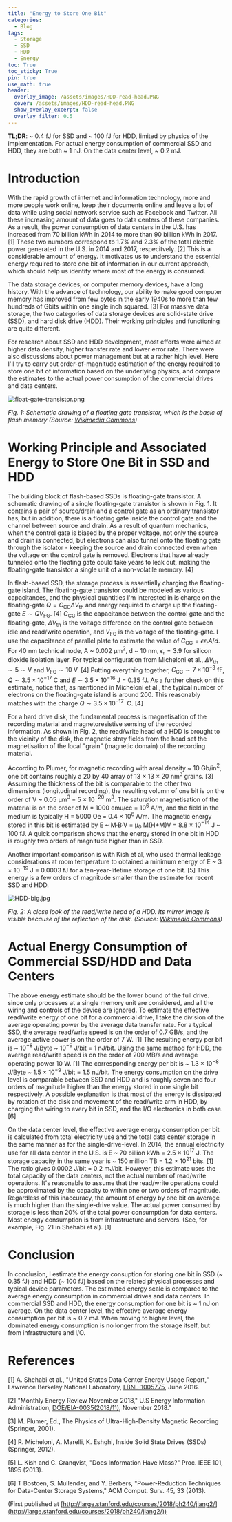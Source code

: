 ```yaml
---
title: "Energy to Store One Bit"
categories:
  - Blog
tags:
  - Storage
  - SSD
  - HDD
  - Energy
toc: True
toc_sticky: True
pin: true
use_math: true
header:
  overlay_image: /assets/images/HDD-read-head.PNG
  cover: /assets/images/HDD-read-head.PNG
  show_overlay_excerpt: false
  overlay_filter: 0.5
---
```



**TL;DR**: ~ 0.4 fJ for SSD and ~ 100 fJ for HDD, limited by physics of the implementation. For actual energy consumption of commercial SSD and HDD, they are both ~ 1 nJ. On the data center level, ~ 0.2 mJ.

# Introduction

With the rapid growth of internet and information technology, more and more people work online, keep their documents online and leave a lot of data while using social network service such as Facebook and Twitter. All these increasing amount of data goes to data centers of these companies. As a result, the power consumption of data centers in the U.S. has increased from 70 billion kWh in 2014 to more than 90 billion kWh in 2017. [1] These two numbers correspond to 1.7% and 2.3% of the total electric power generated in the U.S. in 2014 and 2017, respecitvely. [2] This is a considerable amount of energy. It motivates us to understand the essential energy required to store one bit of information in our current approach, which should help us identify where most of the energy is consumed.

The data storage devices, or computer memory devices, have a long history. With the advance of technology, our ability to make good computer memory has improved from few bytes in the early 1940s to more than few hundreds of Gbits within one single inch squared. [3] For massive data storage, the two categories of data storage devices are solid-state drive (SSD), and hard disk drive (HDD). Their working principles and functioning are quite different.

For research about SSD and HDD development, most efforts were aimed at higher data density, higher transfer rate and lower error rate. There were also discussions about power management but at a rather high level. Here I'll try to carry out order-of-magnitude estimation of the energy required to store one bit of information based on the underlying physics, and compare the estimates to the actual power consumption of the commercial drives and data centers.



![float-gate-transistor.png](/assets/images/float-gate-transistor.png)

*Fig. 1: Schematic drawing of a floating gate transistor, which is the basic of flash memory (Source: [Wikimedia Commons](https://commons.wikimedia.org/wiki/File:Floating_gate_transistor-en.svg))*


# Working Principle and Associated Energy to Store One Bit in SSD and HDD

The building block of flash-based SSDs is floating-gate transistor. A schematic drawing of a single floating-gate transistor is shown in Fig. 1. It contains a pair of source/drain and a control gate as an ordinary transistor has, but in addition, there is a floating gate inside the control gate and the channel between source and drain. As a result of quantum mechanics, when the control gate is biased by the proper voltage, not only the source and drain is connected, but electrons can also tunnel onto the floating gate through the isolator - keeping the source and drain connected even when the voltage on the control gate is removed. Electrons that have already tunneled onto the floating gate could take years to leak out, making the floating-gate transistor a single unit of a non-volatile memory. [4]



In flash-based SSD, the storage process is essentially charging the floating-gate island. The floating-gate transistor could be modeled as various capacitances, and the physical quantities I'm interested in is charge on the floating-gate $Q = C_\text{CG}\Delta V_\text{th}$ and energy required to charge up the floating-gate $E \sim QV_\text{FG}$. [4] $C_\text{CG}$ is the capacitance between the control gate and the floating-gate, $\Delta V_\text{th}$ is the voltage difference on the control gate between idle and read/write operation, and $V_\text{FG}$ is the voltage of the floating-gate. I use the capacitance of parallel plate to estimate the value of $C_\text{CG} = \epsilon \epsilon_\text{r} A/d$. For 40 nm technical node, A ~ 0.002 μm$^2$, d ~ 10 nm, $\epsilon_\text{r} = 3.9$ for silicon dioxide isolation layer. For typical configuration from Micheloni et al., $\Delta V_\text{th} \sim 5\sim\text{V}$ and $V_\text{FG} \sim 10~\text{V}$. [4] Putting everything together, $C_\text{CG} \sim 7 \times 10^{-3}~\text{fF}$, $Q \sim 3.5 \times 10^{-17}~\text{C}$ and $E \sim 3.5 \times 10^{-16}~$J = 0.35 fJ. As a further check on this estimate, notice that, as mentioned in Micheloni et al., the typical number of electrons on the floating-gate island is around 200. This reasonably matches with the charge $Q \sim 3.5 \times 10^{-17}~$ C. [4]

For a hard drive disk, the fundamental process is magnetisation of the recording material and magnetoresistive sensing of the recorded information. As shown in Fig. 2, the read/write head of a HDD is brought to the vicinity of the disk, the magnetic stray fields from the head set the magnetisation of the local "grain" (magnetic domain) of the recording material.


According to Plumer, for magnetic recording with areal density ~ 10 Gb/in$^2$, one bit contains roughly a 20 by 40 array of 13 × 13 × 20 nm$^3$ grains. [3] Assuming the thickness of the bit is comparable to the other two dimensions (longitudinal recording), the resulting volumn of one bit is on the order of V ~ 0.05 μm$^3$ = 5 × 10$^{-20}$ m$^3$. The saturation magnetisation of the material is on the order of M = 1000 emu/cc = 10$^6$ A/m, and the field in the medium is typically H = 5000 Oe = 0.4 × 10$^6$ A/m. The magnetic energy stored in this bit is estimated by E ~ M·B·V = μ$_0$ M(H+M)V = 8.8 × 10$^{-14}$ J ~ 100 fJ. A quick comparison shows that the energy stored in one bit in HDD is roughly two orders of magnitude higher than in SSD.

Another important comparison is with Kish et al, who used thermal leakage considerations at room temperature to obtained a minimum energy of E ~ 3 × 10$^{-19}$ J = 0.0003 fJ for a ten-year-lifetime storage of one bit. [5] This energy is a few orders of magnitude smaller than the estimate for recent SSD and HDD.


![HDD-big.jpg](/assets/images/HDD-big.jpg)

*Fig. 2: A close look of the read/write head of a HDD. Its mirror image is visible because of the reflection of the disk. (Source: [Wikimedia Commons](https://commons.wikimedia.org/wiki/File:Hard_disk_head.jpg))*


# Actual Energy Consumption of Commercial SSD/HDD and Data Centers

The above energy estimate should be the lower bound of the full drive. since only processes at a single memory unit are considered, and all the wiring and controls of the device are ignored. To estimate the effective read/write energy of one bit for a commercial drive, I take the division of the average operating power by the average data transfer rate. For a typical SSD, the average read/write speed is on the order of 0.7 GB/s, and the average active power is on the order of 7 W. [1] The resulting energy per bit is ~ 10$^{-8}$ J/Byte ~ 10$^{-9}$ J/bit = 1 nJ/bit. Using the same method for HDD, the average read/write speed is on the order of 200 MB/s and average operating power 10 W. [1] The corresponding energy per bit is ~ 1.3 × 10$^{-8}$ J/Byte ~ 1.5 × 10$^{-9}$ J/bit = 1.5 nJ/bit. The energy consumption on the drive level is comparable between SSD and HDD and is roughly seven and four orders of magnitude higher than the energy stored in one single bit respectively. A possible explanation is that most of the energy is dissipated by rotation of the disk and movement of the read/write arm in HDD, by charging the wiring to every bit in SSD, and the I/O electronics in both case. [6]


On the data center level, the effective average energy consumption per bit is calculated from total electricity use and the total data center storage in the same manner as for the single-drive-level. In 2014, the annual electricity use for all data center in the U.S. is E ~ 70 billion kWh = 2.5 × 10$^{17}$ J. The storage capacity in the same year is ~ 150 million TB = 1.2 × 10$^{21}$ bits. [1] The ratio gives 0.0002 J/bit = 0.2 mJ/bit. However, this estimate uses the total capacity of the data centers, not the actual number of read/write operations. It's reasonable to assume that the read/write operations could be approximated by the capacity to within one or two orders of magnitude. Regardless of this inaccuracy, the amount of energy by one bit on average is much higher than the single-drive value. The actual power consumed by storage is less than 20% of the total power consumption for data centers. Most energy consumption is from infrastructure and servers. (See, for example, Fig. 21 in Shehabi et al). [1]


# Conclusion

In conclusion, I estimate the energy consuption for storing one bit in SSD (~ 0.35 fJ) and HDD (~ 100 fJ) based on the related physical processes and typical device parameters. The estimated energy scale is compared to the average energy consumption in commercial drives and data centers. In commercial SSD and HDD, the energy consumption for one bit is ~ 1 nJ on average. On the data center level, the effective average energy consumption per bit is ~ 0.2 mJ. When moving to higher level, the dominated energy consumption is no longer from the storage itself, but from infrastructure and I/O.


# References

[1] A. Shehabi et al., "United States Data Center Energy Usage Report," Lawrence Berkeley National Laboratory, [LBNL-1005775](http://large.stanford.edu/courses/2018/ph240/jiang2/docs/lbnl-1005775.pdf), June 2016.

[2] "Monthly Energy Review November 2018," U.S Energy Information Administration, [DOE/EIA-0035(2018/11)](http://large.stanford.edu/courses/2018/ph240/jiang2/docs/doe-eia-0035-2018-11.pdf), November 2018."

[3] M. Plumer, Ed., The Physics of Ultra-High-Density Magnetic Recording (Springer, 2001).

[4] R. Micheloni, A. Marelli, K. Eshghi, Inside Solid State Drives (SSDs) (Springer, 2012).

[5] L. Kish and C. Granqvist, "Does Information Have Mass?" Proc. IEEE 101, 1895 (2013).

[6] T Bostoen, S. Mullender, and Y. Berbers, "Power-Reduction Techniques for Data-Center Storage Systems," ACM Comput. Surv. 45, 33 (2013).


(First published at [http://large.stanford.edu/courses/2018/ph240/jiang2/](http://large.stanford.edu/courses/2018/ph240/jiang2/))
